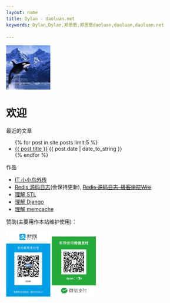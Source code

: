 ```yaml
---
layout: name
title: Dylan - daoluan.net
keywords: Dylan,Dylan,郑思愿,郑思愿daoluan,daoluan,daoluan.net

---
```

<img class='inset right' src='/images/daoluan.png' title='daoluan' width='120px' />

# 欢迎

最近的文章
<p>
<ul class="compact recent">
{% for post in site.posts limit:5 %}
<li>
<a href="{{ post.url }}" title="{{ post.title }}">{{ post.title }}</a>
<span>{{ post.date | date_to_string }}</span>
</li>
{% endfor %}
</ul>
</p>

作品

 - [IT 小小鸟外传](http://bibodeng.com/bibodeng/IT_birds/book.html)
 - [Redis 源码日志](http://daoluan.net/redis-source-notes/)(会保持更新), ~~[Redis 源码日志-极客学院Wiki](http://wiki.jikexueyuan.com/project/redis/)~~
 - [理解 STL](http://daoluan.net/cplusplus/%E5%AD%A6%E4%B9%A0%E6%80%BB%E7%BB%93/%E7%AE%97%E6%B3%95/2012/12/01/confidential-stl.html)
 - [理解 Django](https://github.com/daoluan/decode-Django)
 - [理解 memcache](https://github.com/daoluan/decode-memcached)

赞助(主要用作本站维护使用)：

<img src='/images/payment_code_zhifubao.jpeg' title='支付宝支付' width='120px' />
<img src='/images/payment_code_wechat.jpeg' title='微信支付' width='120px' />
